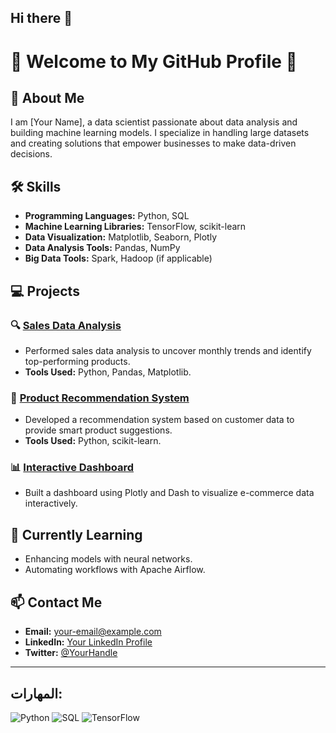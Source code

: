 ## Hi there 👋

<!--
**Islem-Bey/islem-bey** is a ✨ _special_ ✨ repository because its `README.md` (this file) appears on your GitHub profile.

Here are some ideas to get you started:

- 🔭 I’m currently working on ...
- 🌱 I’m currently learning ...
- 👯 I’m looking to collaborate on ...
- 🤔 I’m looking for help with ...
- 💬 Ask me about ...
- 📫 How to reach me: ...
- 😄 Pronouns: ...
- ⚡ Fun fact: ...
-->
# 🌟 Welcome to My GitHub Profile 🌟

## 👋 About Me
I am [Your Name], a data scientist passionate about data analysis and building machine learning models. I specialize in handling large datasets and creating solutions that empower businesses to make data-driven decisions.

## 🛠️ Skills
- **Programming Languages:** Python, SQL
- **Machine Learning Libraries:** TensorFlow, scikit-learn
- **Data Visualization:** Matplotlib, Seaborn, Plotly
- **Data Analysis Tools:** Pandas, NumPy
- **Big Data Tools:** Spark, Hadoop (if applicable)

## 💻 Projects
### 🔍 [Sales Data Analysis](https://github.com/your-repo-name)
- Performed sales data analysis to uncover monthly trends and identify top-performing products.
- **Tools Used:** Python, Pandas, Matplotlib.

### 🤖 [Product Recommendation System](https://github.com/your-repo-name)
- Developed a recommendation system based on customer data to provide smart product suggestions.
- **Tools Used:** Python, scikit-learn.

### 📊 [Interactive Dashboard](https://github.com/your-repo-name)
- Built a dashboard using Plotly and Dash to visualize e-commerce data interactively.

## 🌱 Currently Learning
- Enhancing models with neural networks.
- Automating workflows with Apache Airflow.

## 📫 Contact Me
- **Email:** your-email@example.com
- **LinkedIn:** [Your LinkedIn Profile](https://linkedin.com/in/your-profile)
- **Twitter:** [@YourHandle](https://twitter.com/YourHandle)

---


## المهارات:
![Python](https://img.shields.io/badge/-Python-blue)
![SQL](https://img.shields.io/badge/-SQL-orange)
![TensorFlow](https://img.shields.io/badge/-TensorFlow-yellow)
